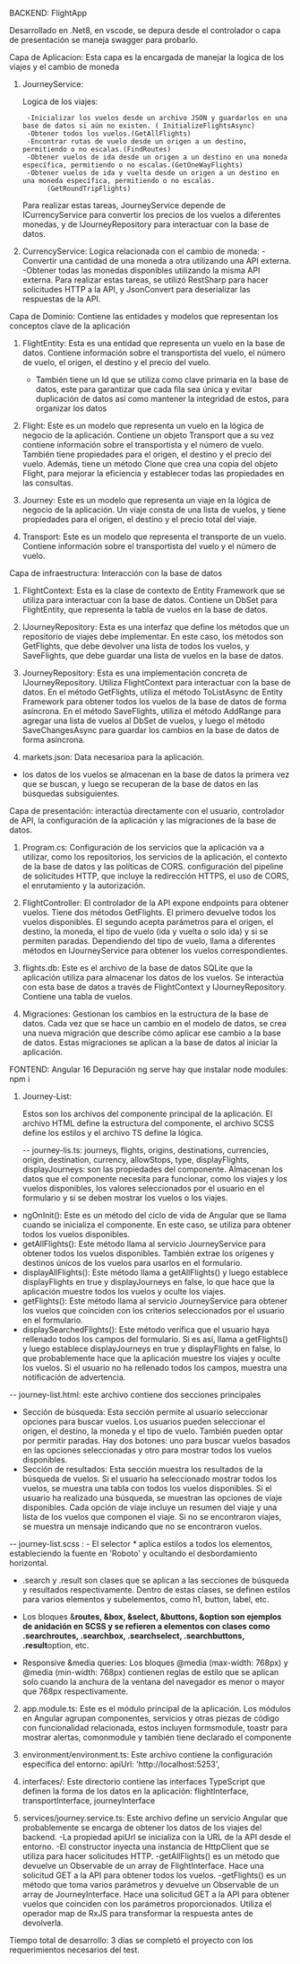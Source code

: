 BACKEND: FlightApp

Desarrollado en .Net8, en vscode, se depura desde el controlador o capa de presentación se maneja swagger para probarlo.

Capa de Aplicacion: Esta capa es la encargada de manejar la logica de los viajes y el cambio de moneda

1.  JourneyService:

    Logica de los viajes:

         -Inicializar los vuelos desde un archivo JSON y guardarlos en una base de datos si aún no existen. ( InitializeFlightsAsync)
         -Obtener todos los vuelos.(GetAllFlights)
         -Encontrar rutas de vuelo desde un origen a un destino, permitiendo o no escalas.(FindRoutes)
         -Obtener vuelos de ida desde un origen a un destino en una moneda específica, permitiendo o no escalas.(GetOneWayFlights)
         -Obtener vuelos de ida y vuelta desde un origen a un destino en una moneda específica, permitiendo o no escalas.
              (GetRoundTripFlights)

    Para realizar estas tareas, JourneyService depende de ICurrencyService para convertir los precios de los vuelos a diferentes monedas, y de IJourneyRepository para interactuar con la base de datos.

2.  CurrencyService:
    Logica relacionada con el cambio de moneda:
    -Convertir una cantidad de una moneda a otra utilizando una API externa.
    -Obtener todas las monedas disponibles utilizando la misma API externa.
    Para realizar estas tareas, se utilizó RestSharp para hacer solicitudes HTTP a la API, y JsonConvert para deserializar las respuestas de la API.

Capa de Dominio: Contiene las entidades y modelos que representan los conceptos clave de la aplicación

1.  FlightEntity: Esta es una entidad que representa un vuelo en la base de datos. Contiene información sobre el transportista del
    vuelo, el número de vuelo, el origen, el destino y el precio del vuelo.

    - También tiene un Id que se utiliza como clave primaria en la base de datos, este para garantizar que cada fila sea única y evitar duplicación de datos así como mantener la integridad de estos, para organizar los datos

2.  Flight: Este es un modelo que representa un vuelo en la lógica de negocio de la aplicación. Contiene un objeto Transport que a
    su vez contiene información sobre el transportista y el número de vuelo. También tiene propiedades para el origen, el destino y el precio del vuelo.
    Además, tiene un método Clone que crea una copia del objeto Flight, para mejorar la eficiencia y establecer todas las propiedades en las consultas.
3.  Journey: Este es un modelo que representa un viaje en la lógica de negocio de la aplicación. Un viaje consta de una lista de
    vuelos, y tiene propiedades para el origen, el destino y el precio total del viaje.
4.  Transport: Este es un modelo que representa el transporte de un vuelo. Contiene información sobre el transportista del vuelo y el número de vuelo.

Capa de infraestructura: Interacción con la base de datos

1.  FlightContext: Esta es la clase de contexto de Entity Framework que se utiliza para interactuar con la base de datos. Contiene un
    DbSet para FlightEntity, que representa la tabla de vuelos en la base de datos.

2.  IJourneyRepository: Esta es una interfaz que define los métodos que un repositorio de viajes debe implementar. En este caso, los
    métodos son GetFlights, que debe devolver una lista de todos los vuelos, y SaveFlights, que debe guardar una lista de vuelos en la base de datos.

3.  JourneyRepository: Esta es una implementación concreta de IJourneyRepository. Utiliza FlightContext para interactuar con la base
    de datos. En el método GetFlights, utiliza el método ToListAsync de Entity Framework para obtener todos los vuelos de la base de datos de forma asíncrona. En el método SaveFlights, utiliza el método AddRange para agregar una lista de vuelos al DbSet de vuelos, y luego el método SaveChangesAsync para guardar los cambios en la base de datos de forma asíncrona.

4.  markets.json: Data necesarioa para la aplicación.

- los datos de los vuelos se almacenan en la base de datos la primera vez que se buscan, y luego se recuperan de la base de datos en las búsquedas subsiguientes.

Capa de presentación: interactúa directamente con el usuario, controlador de API, la configuración de la aplicación y las migraciones de la base de datos.

1.  Program.cs: Configuración de los servicios que la aplicación va a utilizar, como los repositorios, los servicios de la aplicación,
    el contexto de la base de datos y las políticas de CORS. configuración del pipeline de solicitudes HTTP, que incluye la redirección HTTPS, el uso de CORS, el enrutamiento y la autorización.

2.  FlightController: El controlador de la API expone endpoints para obtener vuelos. Tiene dos métodos GetFlights. El primero
    devuelve todos los vuelos disponibles. El segundo acepta parámetros para el origen, el destino, la moneda, el tipo de vuelo (ida y vuelta o solo ida) y si se permiten paradas. Dependiendo del tipo de vuelo, llama a diferentes métodos en IJourneyService para obtener los vuelos correspondientes.

3.  flights.db: Este es el archivo de la base de datos SQLite que la aplicación utiliza para almacenar los datos de los vuelos. Se
    interactúa con esta base de datos a través de FlightContext y IJourneyRepository. Contiene una tabla de vuelos.
4.  Migraciones: Gestionan los cambios en la estructura de la base de datos. Cada vez que se hace un cambio en el modelo de datos, se
    crea una nueva migración que describe cómo aplicar ese cambio a la base de datos. Estas migraciones se aplican a la base de datos al iniciar la aplicación.

FONTEND: Angular 16
Depuración ng serve
hay que instalar node modules: npm i

1. Journey-List:

   Estos son los archivos del componente principal de la aplicación. El
   archivo HTML define la estructura del componente, el archivo SCSS define los estilos y el archivo TS define la lógica.

   -- journey-lis.ts: journeys, flights, origins, destinations, currencies, origin, destination, currency, allowStops, type, displayFlights, displayJourneys: son las propiedades del componente. Almacenan los datos que el componente necesita para funcionar, como los viajes y los vuelos disponibles, los valores seleccionados por el usuario en el formulario y si se deben mostrar los vuelos o los viajes.

- ngOnInit(): Este es un método del ciclo de vida de Angular que se llama cuando se inicializa el componente. En este caso, se utiliza para obtener todos los vuelos disponibles.
- getAllFlights(): Este método llama al servicio JourneyService para obtener todos los vuelos disponibles. También extrae los orígenes y destinos únicos de los vuelos para usarlos en el formulario.
- displayAllFlights(): Este método llama a getAllFlights() y luego establece displayFlights en true y displayJourneys en false, lo que hace que la aplicación muestre todos los vuelos y oculte los viajes.
- getFlights(): Este método llama al servicio JourneyService para obtener los vuelos que coinciden con los criterios seleccionados por el usuario en el formulario.
- displaySearchedFlights(): Este método verifica que el usuario haya rellenado todos los campos del formulario. Si es así, llama a getFlights() y luego establece displayJourneys en true y displayFlights en false, lo que probablemente hace que la aplicación muestre los viajes y oculte los vuelos. Si el usuario no ha rellenado todos los campos, muestra una notificación de advertencia.

-- journey-list.html:
este archivo contiene dos secciones principales

- Sección de búsqueda: Esta sección permite al usuario seleccionar opciones para buscar vuelos. Los usuarios pueden seleccionar el origen, el destino, la moneda y el tipo de vuelo. También pueden optar por permitir paradas. Hay dos botones: uno para buscar vuelos basados en las opciones seleccionadas y otro para mostrar todos los vuelos disponibles.
- Sección de resultados: Esta sección muestra los resultados de la búsqueda de vuelos. Si el usuario ha seleccionado mostrar todos los vuelos, se muestra una tabla con todos los vuelos disponibles. Si el usuario ha realizado una búsqueda, se muestran las opciones de viaje disponibles. Cada opción de viaje incluye un resumen del viaje y una lista de los vuelos que componen el viaje. Si no se encontraron viajes, se muestra un mensaje indicando que no se encontraron vuelos.

-- journey-list.scss : - El selector \* aplica estilos a todos los elementos, estableciendo la fuente en 'Roboto' y ocultando el desbordamiento horizontal.

- .search y .result son clases que se aplican a las secciones de búsqueda y resultados respectivamente. Dentro de estas clases, se
  definen estilos para varios elementos y subelementos, como h1, button, label, etc.

- Los bloques &**routes, &**box, &**select, &**buttons, &**option son ejemplos de anidación en SCSS y se refieren a elementos con
  clases como .search**routes, .search**box, .search**select, .search**buttons, .result**option, etc.

- Responsive &media queries: Los bloques @media (max-width: 768px) y @media (min-width: 768px) contienen reglas de estilo que se aplican solo cuando la anchura de la ventana del navegador es menor o mayor que 768px respectivamente.

2. app.module.ts: Este es el módulo principal de la aplicación. Los módulos en Angular agrupan componentes, servicios y otras piezas de código con funcionalidad relacionada, estos incluyen formsmodule, toastr para mostrar alertas, comonmodule y también tiene declarado el componente

3. environment/environment.ts: Este archivo contiene la configuración específica del entorno: apiUrl: 'http://localhost:5253',

4. interfaces/: Este directorio contiene las interfaces TypeScript que definen la forma de los datos en la aplicación: flightInterface, transportInterface, journeyInterface

5. services/journey.service.ts: Este archivo define un servicio Angular que probablemente se encarga de obtener los datos de los viajes del backend.
   -La propiedad apiUrl se inicializa con la URL de la API desde el entorno.
   -El constructor inyecta una instancia de HttpClient que se utiliza para hacer solicitudes HTTP.
   -getAllFlights() es un método que devuelve un Observable de un array de FlightInterface. Hace una solicitud GET a la API para obtener todos los vuelos.
   -getFlights() es un método que toma varios parámetros y devuelve un Observable de un array de JourneyInterface. Hace una solicitud GET a la API para obtener vuelos que coinciden con los parámetros proporcionados. Utiliza el operador map de RxJS para transformar la respuesta antes de devolverla.

Tiempo total de desarrollo: 3 días se completó el proyecto con los requerimientos necesarios del test.
